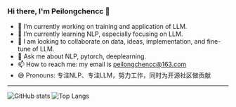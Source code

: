 ### Hi there, I'm Peilongchencc 👋
- 🔭 I’m currently working on training and application of LLM.
- 🌱 I’m currently learning NLP, especially focusing on LLM.
- 👯 I am looking to collaborate on data, ideas, implementation, and fine-tune of LLM.
- 💬 Ask me about NLP, pytorch, deeplearning.
- 📫 How to reach me: my email is peilongchencc@163.com
- 😄 Pronouns: 专注NLP、专注LLM，努力工作，同时为开源社区做贡献
---

![GitHub stats](https://github-readme-stats-git-masterrstaa-rickstaa.vercel.app/api?username=peilongchencc&show_icons=true)
![Top Langs](https://github-readme-stats-git-masterrstaa-rickstaa.vercel.app/api/top-langs/?username=peilongchencc&langs_count=3&hide=javascript,go,html,css,tex,Roff)


<!--
**peilongchencc/peilongchencc** is a ✨ _special_ ✨ repository because its `README.md` (this file) appears on your GitHub profile.

Here are some ideas to get you started:

- 🔭 I’m currently working on ...
- 🌱 I’m currently learning ...
- 👯 I’m looking to collaborate on ...
- 🤔 I’m looking for help with ...
- 💬 Ask me about ...
- 📫 How to reach me: ...
- 😄 Pronouns: ...
- ⚡ Fun fact: ...
-->